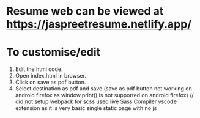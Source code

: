 # Resume web can be viewed at https://jaspreetresume.netlify.app/
# To customise/edit
1. Edit the html code.
2. Open index.html in browser.
3. Click on save as pdf button.
4. Select destination as pdf and save
(save as pdf button not working on android firefox as window.print() is not supported on android firefox)
// did not setup webpack for scss used live Sass Compiler vscode extension as it is very basic single static page with no js